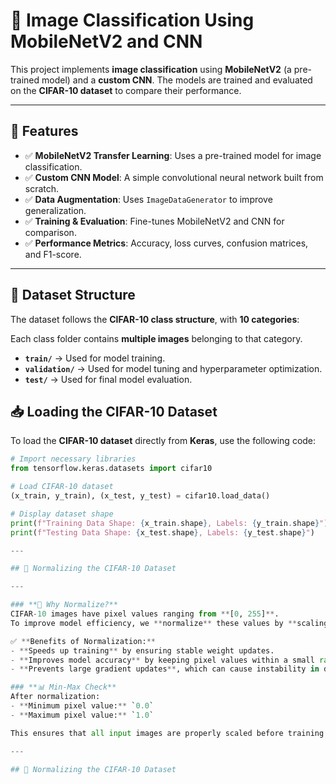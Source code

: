 # 🚀 Image Classification Using MobileNetV2 and CNN

This project implements **image classification** using **MobileNetV2** (a pre-trained model) and a **custom CNN**. The models are trained and evaluated on the **CIFAR-10 dataset** to compare their performance.  

---

## 📌 Features
- ✅ **MobileNetV2 Transfer Learning**: Uses a pre-trained model for image classification.
- ✅ **Custom CNN Model**: A simple convolutional neural network built from scratch.
- ✅ **Data Augmentation**: Uses `ImageDataGenerator` to improve generalization.
- ✅ **Training & Evaluation**: Fine-tunes MobileNetV2 and CNN for comparison.
- ✅ **Performance Metrics**: Accuracy, loss curves, confusion matrices, and F1-score.

---

## 📂 Dataset Structure

The dataset follows the **CIFAR-10 class structure**, with **10 categories**:


Each class folder contains **multiple images** belonging to that category.  
- **`train/`** → Used for model training.  
- **`validation/`** → Used for model tuning and hyperparameter optimization.  
- **`test/`** → Used for final model evaluation.  

## 📥 Loading the CIFAR-10 Dataset

To load the **CIFAR-10 dataset** directly from **Keras**, use the following code:

```python
# Import necessary libraries
from tensorflow.keras.datasets import cifar10

# Load CIFAR-10 dataset
(x_train, y_train), (x_test, y_test) = cifar10.load_data()

# Display dataset shape
print(f"Training Data Shape: {x_train.shape}, Labels: {y_train.shape}")
print(f"Testing Data Shape: {x_test.shape}, Labels: {y_test.shape}")

---

## 🔄 Normalizing the CIFAR-10 Dataset

---

### **🔄 Why Normalize?**
CIFAR-10 images have pixel values ranging from **[0, 255]**.  
To improve model efficiency, we **normalize** these values by **scaling them to the [0,1] range**.

✅ **Benefits of Normalization:**
- **Speeds up training** by ensuring stable weight updates.
- **Improves model accuracy** by keeping pixel values within a small range.
- **Prevents large gradient updates**, which can cause instability in deep learning models.

### **📊 Min-Max Check**
After normalization:
- **Minimum pixel value:** `0.0`
- **Maximum pixel value:** `1.0`

This ensures that all input images are properly scaled before training.

---

## 🔄 Normalizing the CIFAR-10 Dataset

